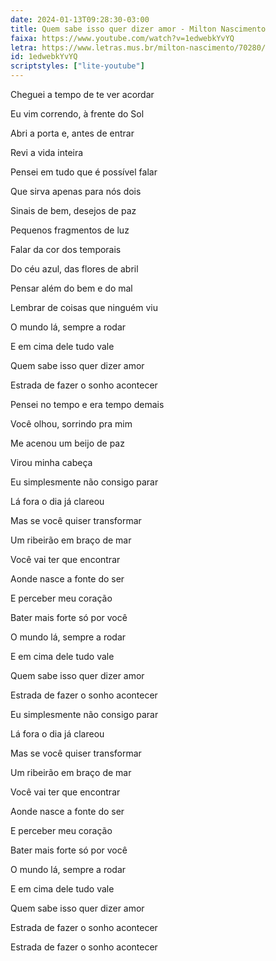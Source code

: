 ```yaml
---
date: 2024-01-13T09:28:30-03:00
title: Quem sabe isso quer dizer amor - Milton Nascimento
faixa: https://www.youtube.com/watch?v=1edwebkYvYQ
letra: https://www.letras.mus.br/milton-nascimento/70280/
id: 1edwebkYvYQ
scriptstyles: ["lite-youtube"]
---
```


Cheguei a tempo de te ver acordar

Eu vim correndo, à frente do Sol

Abri a porta e, antes de entrar

Revi a vida inteira

Pensei em tudo que é possível falar

Que sirva apenas para nós dois

Sinais de bem, desejos de paz

Pequenos fragmentos de luz

Falar da cor dos temporais

Do céu azul, das flores de abril

Pensar além do bem e do mal

Lembrar de coisas que ninguém viu

O mundo lá, sempre a rodar

E em cima dele tudo vale

Quem sabe isso quer dizer amor

Estrada de fazer o sonho acontecer

Pensei no tempo e era tempo demais

Você olhou, sorrindo pra mim

Me acenou um beijo de paz

Virou minha cabeça

Eu simplesmente não consigo parar

Lá fora o dia já clareou

Mas se você quiser transformar

Um ribeirão em braço de mar

Você vai ter que encontrar

Aonde nasce a fonte do ser

E perceber meu coração

Bater mais forte só por você

O mundo lá, sempre a rodar

E em cima dele tudo vale

Quem sabe isso quer dizer amor

Estrada de fazer o sonho acontecer

Eu simplesmente não consigo parar

Lá fora o dia já clareou

Mas se você quiser transformar

Um ribeirão em braço de mar

Você vai ter que encontrar

Aonde nasce a fonte do ser

E perceber meu coração

Bater mais forte só por você

O mundo lá, sempre a rodar

E em cima dele tudo vale

Quem sabe isso quer dizer amor

Estrada de fazer o sonho acontecer

Estrada de fazer o sonho acontecer
